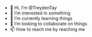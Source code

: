 - 👋 Hi, I’m @TreydenTay
- 👀 I’m interested in something
- 🌱 I’m currently learning things
- 💞️ I’m looking to collaborate on things
- 📫 How to reach me by reaching me

<!---
TreydenTay/TreydenTay is a ✨ special ✨ repository because its `README.md` (this file) appears on your GitHub profile.
You can click the Preview link to take a look at your changes.
--->
